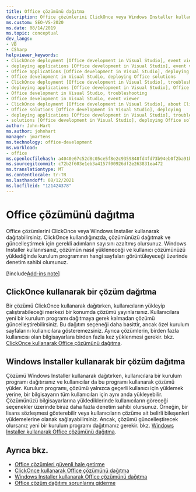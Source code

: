 ```yaml
---
title: Office çözümünü dağıtma
description: Office çözümlerini ClickOnce veya Windows Installer kullanarak dağıtabilirsiniz. ClickOnce kullanarak, çözümünüzün dağıtımı için gereken adımların sayısını azaltmış olursunuz.
ms.custom: SEO-VS-2020
ms.date: 08/14/2019
ms.topic: conceptual
dev_langs:
- VB
- CSharp
helpviewer_keywords:
- ClickOnce deployment [Office development in Visual Studio], event viewer
- deploying applications [Office development in Visual Studio], event viewer
- Office applications [Office development in Visual Studio], deploying Office solutions
- Office development in Visual Studio, deploying Office solutions
- ClickOnce deployment [Office development in Visual Studio], troubleshooting
- deploying applications [Office development in Visual Studio], Office solutions (2007 system)
- Office development in Visual Studio, troubleshooting
- Office development in Visual Studio, event viewer
- ClickOnce deployment [Office development in Visual Studio], about ClickOnce solution deployments
- Office solutions [Office development in Visual Studio], deploying
- deploying applications [Office development in Visual Studio], troubleshooting
- solutions [Office development in Visual Studio], deploying Office solutions (2007 system)
author: John-Hart
ms.author: johnhart
manager: jmartens
ms.technology: office-development
ms.workload:
- office
ms.openlocfilehash: a4040e67c52d8c05ce5f8e2c9359848fd4fd73b94eb0f2ba91b48ced61e69e4a
ms.sourcegitcommit: c72b2f603e1eb3a4157f00926df2e263831ea472
ms.translationtype: MT
ms.contentlocale: tr-TR
ms.lasthandoff: 08/12/2021
ms.locfileid: "121424378"
---
```

# <a name="deploy-an-office-solution"></a>Office çözümünü dağıtma
  Office çözümlerini ClickOnce veya Windows Installer kullanarak dağıtabilirsiniz. ClickOnce kullandığınızda, çözümünüzü dağıtmak ve güncelleştirmek için gerekli adımların sayısını azaltmış olursunuz. Windows Installer kullanırsanız, çözümün nasıl yükleneceği ve kullanıcı çözümünüzü yüklediğinde kurulum programının hangi sayfaları görüntüleyeceği üzerinde denetim sahibi olursunuz.

[!include[Add-ins note](includes/addinsnote.md)]

## <a name="deploy-a-solution-by-using-clickonce"></a>ClickOnce kullanarak bir çözüm dağıtma
 Bir çözümü ClickOnce kullanarak dağıtırken, kullanıcıların yükleyip çalıştırabileceği merkezi bir konumda çözümü yayınlarsınız. Kullanıcılara yeni bir kurulum programı dağıtmaya gerek kalmadan çözümü güncelleştirebilirsiniz.  Bu dağıtım seçeneği daha basittir, ancak özel kurulum sayfalarını kullanıcılara gösteremezsiniz. Ayrıca çözümlerin, birden fazla kullanıcısı olan bilgisayarlara birden fazla kez yüklenmesi gerekir. bkz. [ClickOnce kullanarak Office çözümünü dağıtma](../vsto/deploying-an-office-solution-by-using-clickonce.md).

## <a name="deploy-a-solution-by-using-windows-installer"></a>Windows Installer kullanarak bir çözüm dağıtma
 Çözümü Windows Installer kullanarak dağıtırken, kullanıcılara bir kurulum programı dağıtırsınız ve kullanıcılar da bu programı kullanarak çözümü yükler. Kurulum programı, çözümü yalnızca geçerli kullanıcı için yüklemek yerine, bir bilgisayarın tüm kullanıcıları için aynı anda yükleyebilir. Çözümünüzü bilgisayarlarına yüklediklerinde kullanıcıların göreceği seçenekler üzerinde biraz daha fazla denetim sahibi olursunuz. Örneğin, bir lisans sözleşmesi gösterebilir veya kullanıcıların çözüme ait belirli bileşenleri yüklemelerine olanak sağlayabilirsiniz. Ancak, çözümü güncelleştirecek olursanız yeni bir kurulum programı dağıtmanız gerekir. bkz. [Windows Installer kullanarak Office çözümünü dağıtma](../vsto/deploying-a-vsto-solution-by-using-windows-installer.md).

## <a name="see-also"></a>Ayrıca bkz.
- [Office çözümleri güvenli hale getirme](../vsto/securing-office-solutions.md)
- [ClickOnce kullanarak Office çözümünü dağıtma](../vsto/deploying-an-office-solution-by-using-clickonce.md)
- [Windows Installer kullanarak Office çözümünü dağıtma](../vsto/deploying-a-vsto-solution-by-using-windows-installer.md)
- [Office çözüm dağıtımı sorunlarını giderme](../vsto/troubleshooting-office-solution-deployment.md)
